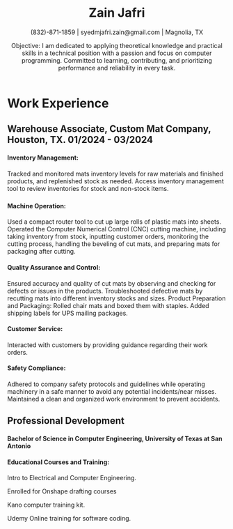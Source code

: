 <header>
    <h1>Zain Jafri</h1>
    <p>(832)-871-1859 | syedmjafri.zain@gmail.com | Magnolia, TX</p>
    <p>Objective: I am dedicated to applying theoretical knowledge and practical skills in a technical position with a passion and focus on computer programming. Committed to learning, contributing, and prioritizing performance and reliability in every task.</p>
  </header>




<main> <h1>Work Experience</h1>


<h2>Warehouse Associate, Custom Mat Company, Houston, TX.	 01/2024 - 03/2024</h2>


<h4>Inventory Management:<h4>
</h5>Tracked and monitored mats inventory levels for raw materials and finished products, and replenished stock as needed.
Access inventory management tool to review inventories for stock and non-stock items.<h5>


<h4>Machine Operation:<h4>
</h5>Used a compact router tool to cut up large rolls of plastic mats into sheets.
Operated the Computer Numerical Control (CNC) cutting machine, including taking inventory from stock, inputting customer orders, monitoring the cutting process, handling the beveling of cut mats, and preparing mats for packaging after cutting.</h5>


<h4>Quality Assurance and Control:<h4>
</h5>Ensured accuracy and quality of cut mats by observing and checking for defects or issues in the products.
Troubleshooted defective mats by recutting mats into different inventory stocks and sizes.
Product Preparation and Packaging:
Rolled chair mats and boxed them with staples.
Added shipping labels for UPS mailing packages.</h5>


<h4>Customer Service:<h4>
</h5>Interacted with customers by providing guidance regarding their work orders.</h5>




 <h4>Safety Compliance:<h4>
</h5>Adhered to company safety protocols and guidelines while operating machinery in a safe manner to avoid any potential incidents/near misses.
Maintained a clean and organized work environment to prevent accidents.</h5>
</main>


<section> <h1>Professional Development</h1>




<h4>Bachelor of Science in Computer Engineering, University of Texas at San Antonio<h4></h4>	


<h4>Educational Courses and Training:<h4>
</h5> <p>Intro to Electrical and Computer Engineering.
</p>Enrolled for Onshape drafting courses</p> 
</p>Kano computer training kit.</p>
</p>Udemy Online training for software coding.</p></h5>


</section>










